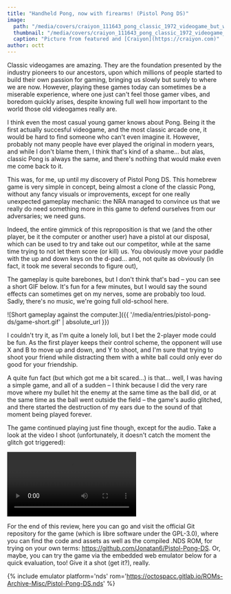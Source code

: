 ```yaml
---
title: "Handheld Pong, now with firearms! (Pistol Pong DS)"
image:
  path: "/media/covers/craiyon_111643_pong_classic_1972_videogame_but_with_pistols__side_view_of_player_shooting__ball_in_frame.webp"
  thumbnail: "/media/covers/craiyon_111643_pong_classic_1972_videogame_but_with_pistols__side_view_of_player_shooting__ball_in_frame.webp"
  caption: "Picture from featured and [Craiyon](https://craiyon.com)"
author: octt
---
```


Classic videogames are amazing. They are the foundation presented by the industry pioneers to our ancestors, upon which millions of people started to build their own passion for gaming, bringing us slowly but surely to where we are now. However, playing these games today can sometimes be a miserable experience, where one just can't feel those gamer vibes, and boredom quickly arises, despite knowing full well how important to the world those old videogames really are.

I think even the most casual young gamer knows about Pong. Being it the first actually succesful videogame, and the most classic arcade one, it would be hard to find someone who can't even imagine it. However, probably not many people have ever played the original in modern years, and while I don't blame them, I think that's kind of a shame... but alas, classic Pong is always the same, and there's nothing that would make even me come back to it.

This was, for me, up until my discovery of Pistol Pong DS. This homebrew game is very simple in concept, being almost a clone of the classic Pong, without any fancy visuals or improvements, except for one really unexpected gameplay mechanic: the NRA managed to convince us that we really do need something more in this game to defend ourselves from our adversaries; we need guns.

Indeed, the entire gimmick of this reproposition is that we (and the other player, be it the computer or another user) have a pistol at our disposal, which can be used to try and take out our competitor, while at the same time trying to not let them score (or kill) us. You obviously move your paddle with the up and down keys on the d-pad... and, not quite as obviously (in fact, it took me several seconds to figure out),

The gameplay is quite barebones, but I don't think that's bad – you can see a short GIF below. It's fun for a few minutes, but I would say the sound effects can sometimes get on my nerves, some are probably too loud. Sadly, there's no music, we're going full old-school here.

![Short gameplay against the computer.]({{ '/media/entries/pistol-pong-ds/game-short.gif' | absolute_url }})

I couldn't try it, as I'm quite a lonely loli, but I bet the 2-player mode could be fun. As the first player keeps their control scheme, the opponent will use X and B to move up and down, and Y to shoot, and I'm sure that trying to shoot your friend while distracting them with a white ball could only ever do good for your friendship.

A quite fun fact (but which got me a bit scared...) is that... well, I was having a simple game, and all of a sudden – I think because I did the very rare move where my bullet hit the enemy at the same time as the ball did, or at the same time as the ball went outside the field – the game's audio glitched, and there started the destruction of my ears due to the sound of that moment being played forever.

The game continued playing just fine though, except for the audio. Take a look at the video I shoot (unfortunately, it doesn't catch the moment the glitch got triggered):

<video src="{{ '/media/entries/pistol-pong-ds/glitch.mkv' | absolute_url }}"></video>

For the end of this review, here you can go and visit the official Git repository for the game (which is libre software under the GPL-3.0), where you can find the code and assets as well as the compiled .NDS ROM, for trying on your own terms: <https://github.com/Jonatan6/Pistol-Pong-DS>. Or, maybe, you can try the game via the embedded web emulator below for a quick evaluation, too! Give it a shot (get it?), really.

{% include emulator platform='nds' rom='https://octospacc.gitlab.io/ROMs-Archive-Misc/Pistol-Pong-DS.nds' %}
